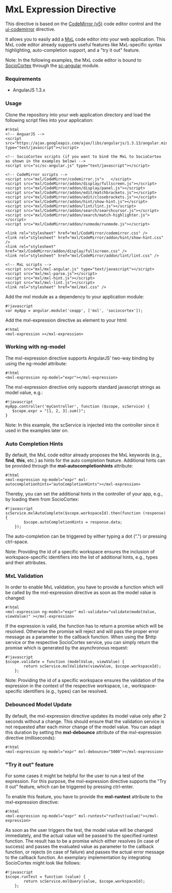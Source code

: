# MxL Expression Directive #

This directive is based on the [CodeMirror (v5)](http://codemirror.net/) code editor control and the [ui-codemirror](github.com/angular-ui/ui-codemirror) directive. 

It allows you to easily add a [MxL](http://131.159.30.153/pages/nnpd6s1j1hsm/MxL-Documentation) code editor into your web application. This MxL code editor already supports useful features like MxL-specific syntax highlighting, auto-completion support, and a "try it out" feature.

Note: In the following examples, the MxL code editor is bound to [SocioCortex](http://sebischair.github.io/dist/index.html) through the [sc-angular](bitbucket.org/sebischair/sc-angular) module.

### Requirements ###
* AngularJS 1.3.x

### Usage ###

Clone the repository into your web application directory and load the following script files into your application:

```
#!html
<!-- AnguarJS -->
<script src="https://ajax.googleapis.com/ajax/libs/angularjs/1.3.13/angular.min.js" type="text/javascript"></script>

<!-- SocioCortex scripts (if you want to bind the MxL to SocioCortex as shown in the examples below) -->
<script src="sc/sc-angular.js" type="text/javascript"></script>

<!-- CodeMirror scripts -->
<script src="mxl/CodeMirror/codemirror.js">   </script>
<script src="mxl/CodeMirror/addon/display/fullscreen.js"></script>
<script src="mxl/CodeMirror/addon/display/panel.js"></script>
<script src="mxl/CodeMirror/addon/edit/matchbrackets.js"></script>
<script src="mxl/CodeMirror/addon/edit/closebrackets.js"></script>
<script src="mxl/CodeMirror/addon/hint/show-hint.js"></script>
<script src="mxl/CodeMirror/addon/lint/lint.js"></script>
<script src="mxl/CodeMirror/addon/search/searchcursor.js"></script>
<script src="mxl/CodeMirror/addon/search/match-highlighter.js"></script>
<script src="mxl/CodeMirror/addon/runmode/runmode.js"></script>

<link rel="stylesheet" href="mxl/CodeMirror/codemirror.css" />
<link rel="stylesheet" href="mxl/CodeMirror/addon/hint/show-hint.css" />
<link rel="stylesheet" href="mxl/CodeMirror/addon/display/fullscreen.css" />
<link rel="stylesheet" href="mxl/CodeMirror/addon/lint/lint.css" />

<!-- MxL scripts -->
<script src="mxl/mxl-angular.js" type="text/javascript"></script>
<script src="mxl/mxl-parse.js"></script>
<script src="mxl/mxl-hint.js"></script>
<script src="mxl/mxl-lint.js"></script>
<link rel="stylesheet" href="mxl/mxl.css" />
```
Add the mxl module as a dependency to your application module:

```
#!javascript
var myApp = angular.module('ceapp', ['mxl', 'sociocortex']);
```
Add the mxl-expression directive as element to your html:
```
#!html
<mxl-expression ></mxl-expression>
```
### Working with ng-model ###
The mxl-expression directive supports AngularJS' two-way binding by using the ng-model attribute:

```
#!html
<mxl-expression ng-model="expr"></mxl-expression>
```
The mxl-expression directive only supports standard javascript strings as model value, e.g.:
```
#!javascript
myApp.controller('myController', function ($scope, scService) {
   $scope.expr = "[1, 2, 3].sum()";
}
```
Note: In this example, the scService is injected into the controller since it used in the examples later on.
### Auto Completion Hints ###
By default, the MxL code editor already proposes the MxL keywords (e.g., **find**, **this**, etc.) as hints for the auto completion feature.
Additional hints can be provided through the **mxl-autocompletionhints** attribute:

```
#!html
<mxl-expression ng-model="expr" mxl-autocompletionhints="autoCompletionHints"></mxl-expression>
```
Thereby, you can set the additional hints in the controller of your app, e.g., by loading them from SocioCortex:
```
#!javascript
scService.mxlAutoComplete($scope.workspaceId).then(function (response) {
        $scope.autoCompletionHints = response.data;
    });
```
The auto-completion can be triggered by either typing a dot (".") or pressing ctrl-space.

Note: Providing the id of a specific workspace ensures the inclusion of workspace-specific identifiers into the list of additional hints, e.g., types and their attributes.

### MxL Validation ###
In order to enable MxL validation, you have to provide a function which will be called by the mxl-expression directive as soon as the model value is changed:
```
#!html
<mxl-expression ng-model="expr" mxl-validate="validate(modelValue, viewValue)" ></mxl-expression>
```
If the expression is valid, the function has to return a promise which will be resolved. Otherwise the promise will reject and will pass the proper error message as a parameter to the callback function. 
When using the $http service or the respective SocioCortex service, you can simply return the promise which is generated by the asynchronous request:
```
#!javascript
$scope.validate = function (modelValue, viewValue) {
        return scService.mxlValidate(viewValue, $scope.workspaceId);
    };
```
Note: Providing the id of a specific workspace ensures the validation of the expression in the context of the respective workspace, i.e., workspace-specific identifiers (e.g., types) can be resolved.

### Debounced Model Update ###
By default, the mxl-expression directive updates its model value only after 2 seconds without a change. This should ensure that the validation service is not requested after each minor change of the model value.
You can adapt this duration by setting the **mxl-debounce** attribute of the mxl-expression directive (milliseconds):
```
#!html
<mxl-expression ng-model="expr" mxl-debounce="5000"></mxl-expression>
```
### "Try it out" feature ###
For some cases it might be helpful for the user to run a test of the expression. For this purpose, the mxl-expression directive supports the "Try it out" feature, which can be triggered by pressing ctrl-enter.

To enable this feature, you have to provide the **mxl-runtest** attribute to the mxl-expression directive:
```
#!html
<mxl-expression ng-model="expr" mxl-runtest="runTest(value)"></mxl-expression>
```
As soon as the user triggers the test, the model value will be changed immediately, and the actual value will be passed to the specified runtest function. The result has to be a promise which either resolves (in case of success) and passes the evaluated value as parameter to the callback function, or rejects (in case of failure) and passes the actual error message to the callback function.
An exemplary implementation by integrating SocioCortex might look like follows:
```
#!javascript
$scope.runTest = function (value) {
        return scService.mxlQuery(value, $scope.workspaceId);
    };
```